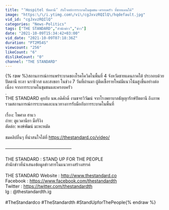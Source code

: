 ```yaml
---
title: "‘Hospitel ปัตตานี’ กับโจทย์การระบาดในชุมชน-ครอบครัว ที่ชายแดนใต้"
image: "https:\/\/i.ytimg.com\/vi\/cgJxvzRQIlQ\/hqdefault.jpg"
vid_id: "cgJxvzRQIlQ"
categories: "News-Politics"
tags: ["THE STANDARD","สำนักข่าว","ข่าว"]
date: "2021-10-09T15:34:42+03:00"
vid_date: "2021-10-09T07:18:36Z"
duration: "PT2M54S"
viewcount: "256"
likeCount: "6"
dislikeCount: "0"
channel: "THE STANDARD"
---
```

{% raw %}สถานการณ์การแพร่ระบาดของโรคโควิดในพื้นที่ 4 จังหวัดชายแดนภาคใต้ ประกอบด้วย ปัตตานี ยะลา นราธิวาส และสงขลา ในช่วง 7 วันที่ผ่านมา ผู้ติดเชื้อรายใหม่มีแนวโน้มสูงขึ้นอย่างต่อเนื่อง จากการระบาดในชุมชนและครอบครัว<br />.<br />THE STANDARD คุยกับ นพ.อดิศักดิ์ งามขจรวิวัฒน์ จากโรงพยาบาลธัญญารักษ์ปัตตานี ถึงภาพรวมสถานการณ์การระบาดและแนวทางการรับมือกับการระบาดในพื้นที่<br /><br />เรื่อง: ไพศาล ฮาแว<br />ถ่าย: ตูแวดานียา มือรีงิง<br />ตัดต่อ: พงษ์พัฒน์ มะหะหมัด<br /><br />ชมคลิปอื่นๆ ที่น่าสนใจได้ที่ <a rel="nofollow" target="blank" href="https://thestandard.co/video/">https://thestandard.co/video/</a><br /><br />———————————————<br /><br />THE STANDARD : STAND UP FOR THE PEOPLE<br />สำนักข่าวที่นำเสนอข้อมูลข่าวสารในแนวทางสร้างสรรค์<br /><br />THE STANDARD Website : <a rel="nofollow" target="blank" href="http://www.thestandard.co">http://www.thestandard.co</a><br />Facebook : <a rel="nofollow" target="blank" href="https://www.facebook.com/thestandardth">https://www.facebook.com/thestandardth</a><br />Twitter : <a rel="nofollow" target="blank" href="https://twitter.com/thestandardth">https://twitter.com/thestandardth</a><br />Ig : @thestandardth.ig <br /><br />#TheStandardco #TheStandardth #StandUpforThePeople{% endraw %}
